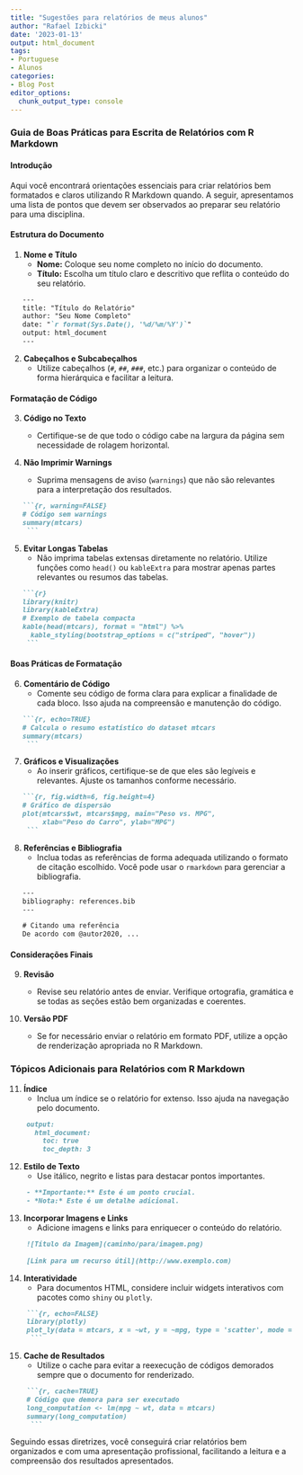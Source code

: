 ```yaml
---
title: "Sugestões para relatórios de meus alunos"
author: "Rafael Izbicki"
date: '2023-01-13'
output: html_document
tags:
- Portuguese
- Alunos
categories:
- Blog Post
editor_options: 
  chunk_output_type: console
---
```


### Guia de Boas Práticas para Escrita de Relatórios com R Markdown

#### Introdução
Aqui você encontrará orientações essenciais para criar relatórios bem formatados e claros utilizando R Markdown quando. A seguir, apresentamos uma lista de pontos que devem ser observados ao preparar seu relatório para uma disciplina.

#### Estrutura do Documento

1. **Nome e Título**
   - **Nome:** Coloque seu nome completo no início do documento.
   - **Título:** Escolha um título claro e descritivo que reflita o conteúdo do seu relatório.

```markdown
   ---
   title: "Título do Relatório"
   author: "Seu Nome Completo"
   date: "`r format(Sys.Date(), '%d/%m/%Y')`"
   output: html_document
   ---
```

2. **Cabeçalhos e Subcabeçalhos**
   - Utilize cabeçalhos (`#`, `##`, `###`, etc.) para organizar o conteúdo de forma hierárquica e facilitar a leitura.

#### Formatação de Código

3. **Código no Texto**
   - Certifique-se de que todo o código cabe na largura da página sem necessidade de rolagem horizontal.

 

4. **Não Imprimir Warnings**
   - Suprima mensagens de aviso (`warnings`) que não são relevantes para a interpretação dos resultados.

```markdown
   ```{r, warning=FALSE}
   # Código sem warnings
   summary(mtcars)
    ```
```

5. **Evitar Longas Tabelas**
   - Não imprima tabelas extensas diretamente no relatório. Utilize funções como `head()` ou `kableExtra` para mostrar apenas partes relevantes ou resumos das tabelas.

```markdown
   ```{r}
   library(knitr)
   library(kableExtra)
   # Exemplo de tabela compacta
   kable(head(mtcars), format = "html") %>%
     kable_styling(bootstrap_options = c("striped", "hover"))
    ```
```

#### Boas Práticas de Formatação

6. **Comentário de Código**
   - Comente seu código de forma clara para explicar a finalidade de cada bloco. Isso ajuda na compreensão e manutenção do código.

```markdown
   ```{r, echo=TRUE}
   # Calcula o resumo estatístico do dataset mtcars
   summary(mtcars)
    ```
```

7. **Gráficos e Visualizações**
   - Ao inserir gráficos, certifique-se de que eles são legíveis e relevantes. Ajuste os tamanhos conforme necessário.

```markdown
   ```{r, fig.width=6, fig.height=4}
   # Gráfico de dispersão
   plot(mtcars$wt, mtcars$mpg, main="Peso vs. MPG",
        xlab="Peso do Carro", ylab="MPG")
    ```
```

8. **Referências e Bibliografia**
   - Inclua todas as referências de forma adequada utilizando o formato de citação escolhido. Você pode usar o `rmarkdown` para gerenciar a bibliografia.

```markdown
   ---
   bibliography: references.bib
   ---

   # Citando uma referência
   De acordo com @autor2020, ...
```

#### Considerações Finais

9. **Revisão**
   - Revise seu relatório antes de enviar. Verifique ortografia, gramática e se todas as seções estão bem organizadas e coerentes.

10. **Versão PDF**
    - Se for necessário enviar o relatório em formato PDF, utilize a opção de renderização apropriada no R Markdown.



### Tópicos Adicionais para Relatórios com R Markdown


11. **Índice**
    - Inclua um índice se o relatório for extenso. Isso ajuda na navegação pelo documento.

```markdown
    output:
      html_document:
        toc: true
        toc_depth: 3
```

12. **Estilo de Texto**
    - Use itálico, negrito e listas para destacar pontos importantes.

```markdown
    - **Importante:** Este é um ponto crucial.
    - *Nota:* Este é um detalhe adicional.
```

13. **Incorporar Imagens e Links**
    - Adicione imagens e links para enriquecer o conteúdo do relatório.

```markdown
    ![Título da Imagem](caminho/para/imagem.png)
    
    [Link para um recurso útil](http://www.exemplo.com)
```

14. **Interatividade**
    - Para documentos HTML, considere incluir widgets interativos com pacotes como `shiny` ou `plotly`.

```markdown
    ```{r, echo=FALSE}
    library(plotly)
    plot_ly(data = mtcars, x = ~wt, y = ~mpg, type = 'scatter', mode = 'markers')
     ```
```

 
15. **Cache de Resultados**
    - Utilize o cache para evitar a reexecução de códigos demorados sempre que o documento for renderizado.

```markdown
    ```{r, cache=TRUE}
    # Código que demora para ser executado
    long_computation <- lm(mpg ~ wt, data = mtcars)
    summary(long_computation)
     ```
```


Seguindo essas diretrizes, você conseguirá criar relatórios bem organizados e com uma apresentação profissional, facilitando a leitura e a compreensão dos resultados apresentados.